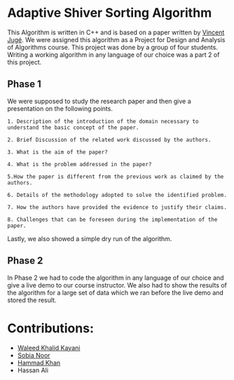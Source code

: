 # Adaptive Shiver Sorting Algorithm
This Algorithm is written in C++ and is based on a paper written by [Vincent Jugé](https://drive.google.com/file/d/1SQr2ViRVeQhXDKDRt7_pcmKYn1ZOzucJ/view). We were assigned this algorithm as a Project for Design and Analysis of Algorithms course. This project was done by a group of four students. Writing a working algorithm in any language of our choice was a part 2 of this project.

## Phase 1
We were supposed to study the research paper and then give a presentation on the following points.

	1. Description of the introduction of the domain necessary to understand the basic concept of the paper.

	2. Brief Discussion of the related work discussed by the authors.

	3. What is the aim of the paper? 
	
	4. What is the problem addressed in the paper?
	
	5.How the paper is different from the previous work as claimed by the authors.

	6. Details of the methodology adopted to solve the identified problem.

	7. How the authors have provided the evidence to justify their claims.
	
	8. Challenges that can be foreseen during the implementation of the paper.
	
Lastly, we also showed a simple dry run of the algorithm.

## Phase 2
In Phase 2 we had to code the algorithm in any language of our choice and give a live demo to our course instructor. We also had to show the results of the algorithm for a large set of data which we ran before the live demo and stored the result.

# Contributions:
- [Waleed Khalid Kayani](https://github.com/WaleedK2000)
- [Sobia Noor](https://github.com/Sobianoor)
- [Hammad Khan](https://github.com/hammadkk)
- Hassan Ali
